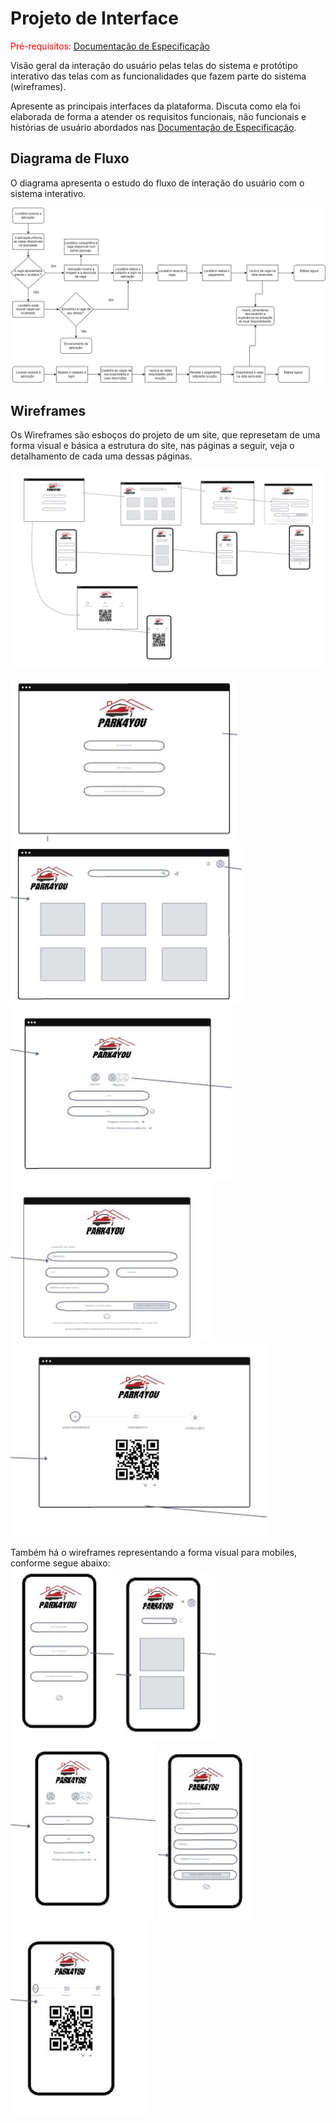 
# Projeto de Interface

<span style="color:red">Pré-requisitos: <a href="2-Especificação do Projeto.md"> Documentação de Especificação</a></span>

Visão geral da interação do usuário pelas telas do sistema e protótipo interativo das telas com as funcionalidades que fazem parte do sistema (wireframes).

 Apresente as principais interfaces da plataforma. Discuta como ela foi elaborada de forma a atender os requisitos funcionais, não funcionais e histórias de usuário abordados nas <a href="2-Especificação do Projeto.md"> Documentação de Especificação</a>.

## Diagrama de Fluxo

O diagrama apresenta o estudo do fluxo de interação do usuário com o sistema interativo.

![Diagrama de Fluxo](img/DiagramaDeFluxo.png)

## Wireframes
Os Wireframes são esboços do projeto de um site, que represetam de uma forma visual e básica a estrutura do site, nas páginas a seguir, veja o detalhamento de cada uma dessas páginas.

![Wireframes](img/park4you%20vf.png)

![Wireframes](img/p4y%20img%201.JPG)<br>
![Wireframes](img/p4y%20img%202.JPG)<br>
![Wireframes](img/p4y%20img%203.JPG)<br>
![Wireframes](img/p4y%20img%204.JPG)<br>
![Wireframes](img/p4y%20img%205.JPG)<br>

Também há o wireframes representando a forma visual para mobiles, conforme segue abaixo:<br>
![Wireframes](img/p4y%20img%201%20mobile.JPG)
![Wireframes](img/p4y%20img%202%20mobile.JPG)
![Wireframes](img/p4y%20img%203%20mobile.JPG)
![Wireframes](img/p4y%20img%204%20mobile.JPG)
![Wireframes](img/p4y%20img%205%20mobile.JPG)